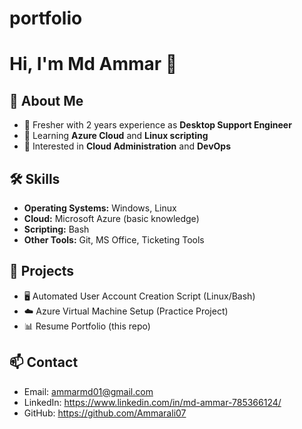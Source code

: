 # portfolio
# Hi, I'm Md Ammar 👋

## 💼 About Me
- 🌱 Fresher with 2 years experience as **Desktop Support Engineer**
- 📘 Learning **Azure Cloud** and **Linux scripting**
- 🔧 Interested in **Cloud Administration** and **DevOps**

## 🛠 Skills
- **Operating Systems:** Windows, Linux
- **Cloud:** Microsoft Azure (basic knowledge)
- **Scripting:** Bash
- **Other Tools:** Git, MS Office, Ticketing Tools

## 📂 Projects
- 🖥️ Automated User Account Creation Script (Linux/Bash)
- ☁️ Azure Virtual Machine Setup (Practice Project)
- 📊 Resume Portfolio (this repo)

## 📫 Contact
- Email: ammarmd01@gmail.com
- LinkedIn: https://www.linkedin.com/in/md-ammar-785366124/
- GitHub: https://github.com/Ammarali07
